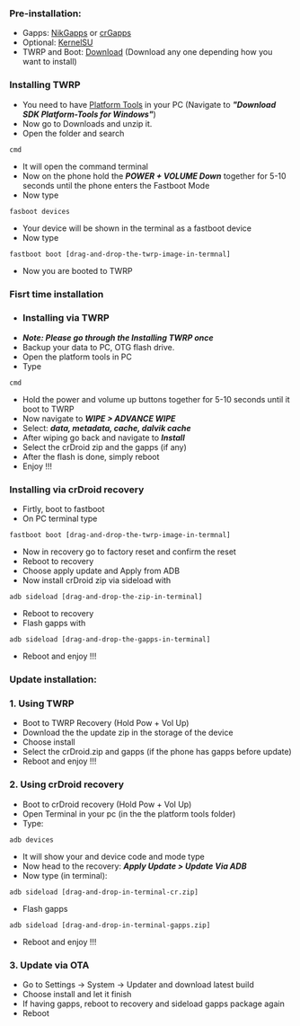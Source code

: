 ### Pre-installation:

* Gapps: [NikGapps](https://nikgapps.com/downloads) or [crGapps](https://nikgapps.com/crdroid-official)
* Optional: [KernelSU](https://github.com/tiann/KernelSU)
* TWRP and Boot: [Download](https://sourceforge.net/projects/crdroid/files/haydn/11.x/boot/) (Download any one depending how you want to install)

### Installing TWRP

* You need to have [Platform Tools](https://developer.android.com/tools/releases/platform-tools) in your PC (Navigate to ***"Download SDK Platform-Tools for Windows"***)
* Now go to Downloads and unzip it. 
* Open the folder and search

```
cmd
```
* It will open the command terminal
* Now on the phone hold the ***POWER + VOLUME Down*** together for 5-10 seconds until the phone enters the Fastboot Mode
* Now type

```
fasboot devices
```
* Your device will be shown in the terminal as a fastboot device
* Now type

```
fastboot boot [drag-and-drop-the-twrp-image-in-termnal]
```
* Now you are booted to TWRP

### Fisrt time installation

* ### Installing via TWRP
* ***Note: Please go through the Installing TWRP once***
* Backup your data to PC, OTG flash drive.
* Open the platform tools in PC
* Type

```
cmd
```
* Hold the power and volume up buttons together for 5-10 seconds until it boot to TWRP
* Now navigate to ***WIPE > ADVANCE WIPE***
* Select: ***data, metadata, cache, dalvik cache***
* After wiping go back and navigate to ***Install***
* Select the crDroid zip and the gapps (if any)
* After the flash is done, simply reboot
* Enjoy !!!

### Installing via crDroid recovery
* Firtly, boot to fastboot
* On PC terminal type

```
fastboot boot [drag-and-drop-the-twrp-image-in-termnal]
```
* Now in recovery go to factory reset and confirm the reset
* Reboot to recovery
* Choose apply update and Apply from ADB
* Now install crDroid zip via sideload with

```
adb sideload [drag-and-drop-the-zip-in-terminal]
```
* Reboot to recovery
* Flash gapps with

```
adb sideload [drag-and-drop-the-gapps-in-terminal]
```
* Reboot and enjoy !!!

### Update installation:

### 1. Using TWRP
* Boot to TWRP Recovery (Hold Pow + Vol Up)
* Download the the update zip in the storage of the device
* Choose install 
* Select the crDroid.zip and gapps (if the phone has gapps before update)
* Reboot and enjoy !!!

### 2. Using crDroid recovery
* Boot to crDroid recovery (Hold Pow + Vol Up)
* Open Terminal in your pc (in the the platform tools folder)
* Type:

```
adb devices
```
* It will show your and device code and mode type
* Now head to the recovery: ***Apply Update > Update Via ADB***
* Now type (in terminal):

```
adb sideload [drag-and-drop-in-terminal-cr.zip]
```
* Flash gapps

```
adb sideload [drag-and-drop-in-terminal-gapps.zip]
```
* Reboot and enjoy !!!

### 3. Update via OTA
* Go to Settings -> System -> Updater and download latest build
* Choose install and let it finish
* If having gapps, reboot to recovery and sideload gapps package again
* Reboot
